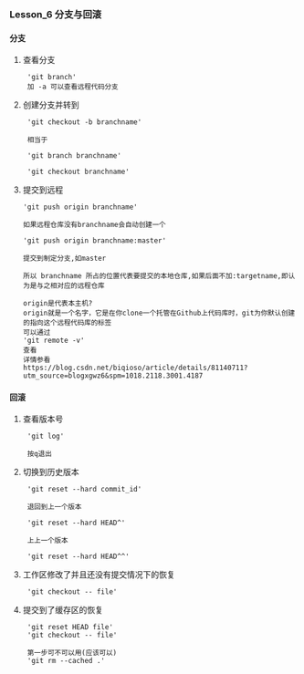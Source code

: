 ### Lesson_6  分支与回滚

#### 分支
1. 查看分支

        'git branch'
        加 -a 可以查看远程代码分支
    
    
2. 创建分支并转到

        'git checkout -b branchname'
    
        相当于 
    
        'git branch branchname'
    
        'git checkout branchname'
    

 3. 提交到远程
 
        'git push origin branchname'
        
        如果远程仓库没有branchname会自动创建一个
        
        'git push origin branchname:master'
        
        提交到制定分支,如master
        
        所以 branchname 所占的位置代表要提交的本地仓库,如果后面不加:targetname,即认为是与之相对应的远程仓库
        
        origin是代表本主机?
        origin就是一个名字，它是在你clone一个托管在Github上代码库时，git为你默认创建的指向这个远程代码库的标签
        可以通过
        'git remote -v'
        查看
        详情参看
        https://blog.csdn.net/biqioso/article/details/81140711?utm_source=blogxgwz6&spm=1018.2118.3001.4187
        
 
#### 回滚
1. 查看版本号

        'git log'
    
        按q退出
      
2. 切换到历史版本

        'git reset --hard commit_id'
        
        退回到上一个版本
        
        'git reset --hard HEAD^'
        
        上上一个版本
        
        'git reset --hard HEAD^^'
       
3. 工作区修改了并且还没有提交情况下的恢复

        'git checkout -- file'
        
4. 提交到了缓存区的恢复
        
        'git reset HEAD file'
        'git checkout -- file'
        
        第一步可不可以用(应该可以)
        'git rm --cached .'
        
 
        
        
        
    


